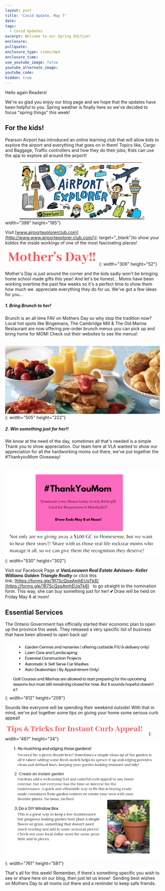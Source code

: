 ```yaml
---
layout: post
title: 'Covid Update, May 7'
date:
tags:
  - Covid Updates
excerpt: Welcome to our Spring Edition!
enclosure:
pullquote:
enclosure_type: video/mp4
enclosure_time:
use_youtube_image: false
youtube_alternate_image:
youtube_code:
hidden: true
---
```


Hello again Readers\!&nbsp;

We're so glad you enjoy our blog page and we hope that the updates have been helpful to you. Spring weather is finally here so we've decided to focus "spring things" this week\!&nbsp;

## For the kids\!

Pearson Airport has introduced an online learning club that will allow kids to explore the airport and everything that goes on in them\! Topics like, Cargo and Baggage, Traffic controllers and how they do their jobs; Kids can use the app to explore all around the airport\!&nbsp;

&nbsp; &nbsp; &nbsp; &nbsp; &nbsp; &nbsp;&nbsp;![](/uploads/airport.PNG){: width="399" height="185"}

Visit [www.airportexplorerclub.com](http://www.www.airportexplorer.club.com/){: target="_blank"}to show your kiddos the inside workings of one of the most fascinating places\!&nbsp;

![](/uploads/md.PNG){: width="306" height="52"}

Mother's Day is just around the corner and the kids sadly won't be bringing home school made gifts this year\! And let's be honest... Moms have been working overtime the past few weeks so it's a perfect time to show them how much we&nbsp; appreciate everything they do for us. We've got a few ideas for you...

##### 1\. Bring Brunch to her\!&nbsp;

Brunch is an all time FAV on Mothers Day so why stop the tradition now? Local hot spots like Bingemans, The Cambridge Mill & The Old Marina Restaurant are now offering pre-order brunch menus you can pick up and bring home for MOM\! Check out their websites to see the menus\! &nbsp;

&nbsp; &nbsp; &nbsp; &nbsp; &nbsp; &nbsp; &nbsp; &nbsp; &nbsp; &nbsp;&nbsp;![](/uploads/brunch.PNG){: width="505" height="222"}

##### 2\. Win something just for her\!\!

We know at the need of the day, sometimes all that's needed is a simple Thank you to show appreciation. Our team here at VLA wanted to show our appreciation for all the hardworking moms out there, we've put together the \#ThankyouMom Giveaway\!&nbsp;

&nbsp; &nbsp; &nbsp; &nbsp; &nbsp;&nbsp;![](/uploads/ty-mom.PNG){: width="530" height="302"}

Visit our Facebook Page at&nbsp;***VanLeeuwen Real Estate Advisors- Keller Williams Golden Triangle Realty*** or click this link:&nbsp;[https://forms.gle/1R7ScQsqAmhEUqTk8](https://forms.gle/1R7ScQsqAmhEUqTk8) &nbsp; to go straight to the nomination form. This way, she can buy something just for her\! 💕 Draw will be held on Friday May 8 at noon\!&nbsp;

## Essential Services

The Ontario Government has officially started their economic plan to open up the province this week. They released a very specific list of business that have been allowed to open back up\!&nbsp;

![](/uploads/eb.PNG){: width="612" height="209"}&nbsp;

Sounds like everyone will be spending their weekend outside\! With that in mind, we've put together some tips on giving your home some serious curb appeal\!&nbsp;

![](/uploads/tt.PNG){: width="467" height="34"}![](/uploads/flowers.PNG){: width="761" height="581"}

That's all for this week\! Remember, if there's something specific you wish to see or share here on our blog, then just let us know\! &nbsp;Sending best wishes on Mothers Day to all moms out there and a reminder to keep safe friends.&nbsp;

&nbsp;